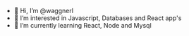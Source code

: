 - 👋 Hi, I’m @waggnerl
- 👀 I’m interested in Javascript, Databases and React app's
- 🌱 I’m currently learning React, Node and Mysql

